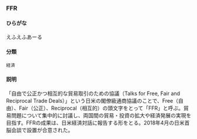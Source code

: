 <div style="display:none;">

## [あ行](securities-terms?id=あ行)
## [か行](securities-terms?id=か行)
## [さ行](securities-terms?id=さ行)
## [た行](securities-terms?id=た行)
## [な行](securities-terms?id=な行)
## [は行](securities-terms?id=は行)
## [ま行](securities-terms?id=ま行)
## [や行](securities-terms?id=や行)
## [ら行](securities-terms?id=ら行)
## [わ行](securities-terms?id=わ行)
## [英数字・記号](securities-terms?id=英数字・記号)

</div>

### FFR

#### ひらがな

えふえふあーる

#### 分類

`経済`

#### 説明

「自由で公正かつ相互的な貿易取引のための協議（Talks for Free, Fair and Reciprocal Trade Deals）」という日米の閣僚級通商協議のことで、Free（自由）、Fair（公正）、Reciprocal（相互的）の頭文字をとって「FFR」と呼ぶ。貿易問題について集中的に討議し、両国間の貿易・投資の拡大や経済発展の実現を目指す。FFRの成果は、日米経済対話に報告する形をとる。2018年4月の日米首脳会談で設置が合意された。

